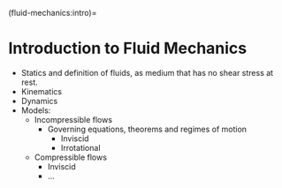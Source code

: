(fluid-mechanics:intro)=
# Introduction to Fluid Mechanics

- Statics and definition of fluids, as medium that has no shear stress at rest.
- Kinematics
- Dynamics
- Models:
  - Incompressible flows
    - Governing equations, theorems and regimes of motion
      - Inviscid
      - Irrotational
  - Compressible flows
    - Inviscid
    - ...


